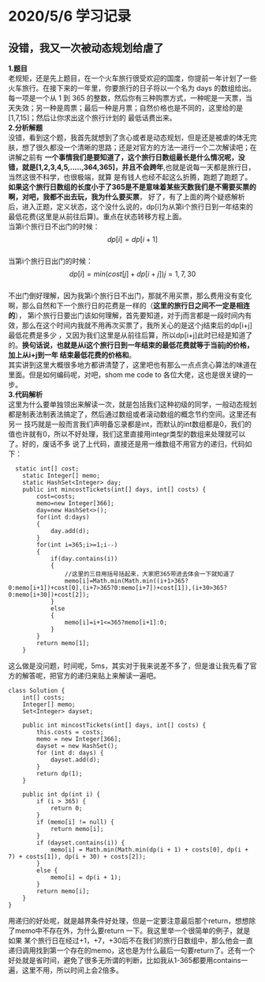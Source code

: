 # 2020/5/6 学习记录  
## 没错，我又一次被动态规划给虐了  
**1.题目**  
老规矩，还是先上题目，在一个火车旅行很受欢迎的国度，你提前一年计划了一些火车旅行。在接下来的一年里，你要旅行的日子将以一个名为 days 的数组给出。每一项是一个从 1 到 365 
的整数，然后你有三种购票方式，一种呢是一天票，当天失效；另一种是周票；最后一种是月票；自然价格也是不同的，这里给的是[1,7,15]；然后让你求出这个旅行计划的
最低话费出来。  
**2.分析解题**  
没错，看到这个题，我首先就想到了贪心或者是动态规划，但是还是被虐的体无完肤，想了很久都没一个清晰的思路；还是对官方的方法一进行一个二次解读吧；在讲解之前有
**一个事情我们是要知道了，这个旅行日数组最长是什么情况呢，没错，就是[1,2,3,4,5,.....,364,365]，并且不会跨年**,也就是说每一天都是旅行日，当然这很不科学，也很极端，就算
是有钱人也经不起这么折腾，跑题了跑题了。**如果这个旅行日数组的长度小于了365是不是意味着某些天数我们是不需要买票的啊，对吧，我都不出去玩，我为什么要买票**，
好了，有了上面的两个疑惑解析后，进入正题，定义状态，这个没什么说的，dp[i]为从第i个旅行日到一年结束的最低花费(这里是从前往后算)。重点在状态转移方程上面。  
当第i个旅行日不出门的时候：  
$$dp[i]=dp[i+1]$$  
当第i个旅行日出门的时候：  
$$dp[i]=min(cost[j]+dp[i+j])    j={1,7,30}$$  
不出门倒好理解，因为我第i个旅行日不出门，那就不用买票，那么费用没有变化啊，那么自然和下一个旅行日的花费是一样的（**这里的旅行日之间不一定是相连的**），
第i个旅行日要出门该如何理解，首先要知道，对于j而言都是一段时间内有效，那么在这个时间内我就不用再次买票了，我所关心的是这个j结束后的dp[i+j]最低花费是多少
，又因为我们这里是从前往后算，所以dp[i+j]此时已经是知道了的。**换句话说，也就是从i这个旅行日到一年结束的最低花费就等于当前j的价格，加上从i+j到一年
结束最低花费的价格和**。  
其实讲到这里大概很多地方都讲清楚了，这里吧也有那么一点点贪心算法的味道在里面。但是如何编码呢，对吧，shom me code to 各位大佬，这也是很关键的一步。  
**3.代码解析**  
这里为什么要单独领出来解读一次，就是包括我们这种初级的同学，一般动态规划都是制表法制表法搞定了，然后通过数组或者滚动数组的概念节约空间。这里还有另一
技巧就是一般而言我们声明备忘录都是int，而默认的int数组都是0，我们的值也许就有0，所以不好处理，我们这里直接用integr类型的数组来处理就可以了。好的，废话不多
说了上代码，直接还是用一维数组不用官方的递归，代码如下：  
```
  static int[] cost;
    static Integer[] memo;
    static HashSet<Integer> day;
    public int mincostTickets(int[] days, int[] costs) {
        cost=costs;
        memo=new Integer[366];
        day=new HashSet<>();
        for(int d:days)
        {
            day.add(d);
        }
        for(int i=365;i>=1;i--)
        {
            if(day.contains(i))
            {
                //这里的三目用括号括起来，大家把365带进去体会一下就知道了
                memo[i]=Math.min(Math.min((i+1>365?0:memo[i+1])+cost[0],(i+7>365?0:memo[i+7])+cost[1]),(i+30>365?0:memo[i+30])+cost[2]);
            }
            else
            {
                memo[i]=i+1<=365?memo[i+1]:0;
            }
        }
        return memo[1];
    }
```  
这么做是没问题，时间呢，5ms，其实对于我来说差不多了，但是谁让我先看了官方的解答呢，把官方的递归来贴上来解读一遍吧。  
```
class Solution {
    int[] costs;
    Integer[] memo;
    Set<Integer> dayset;

    public int mincostTickets(int[] days, int[] costs) {
        this.costs = costs;
        memo = new Integer[366];
        dayset = new HashSet();
        for (int d: days) {
            dayset.add(d);
        }
        return dp(1);
    }

    public int dp(int i) {
        if (i > 365) {
            return 0;
        }
        if (memo[i] != null) {
            return memo[i];
        }
        if (dayset.contains(i)) {
            memo[i] = Math.min(Math.min(dp(i + 1) + costs[0], dp(i + 7) + costs[1]), dp(i + 30) + costs[2]);
        }
        else {
            memo[i] = dp(i + 1);
        }
        return memo[i];
    }
}
```  
用递归的好处呢，就是越界条件好处理，但是一定要注意最后那个return，想想除了memo中不存在外，为什么要return 一下。我这里举一个很简单的例子，就是如果
某个旅行日在经过+1，+7，+30后不在我们的旅行日数组中，那么他会一直递归调用找到第一个存在的memo，这也是为什么最后一句要return了。还有一个好处就是省时间，避免了很多无所谓的判断，比如我从1-365都要用contains一遍，这里不用，所以时间上会2倍多。

